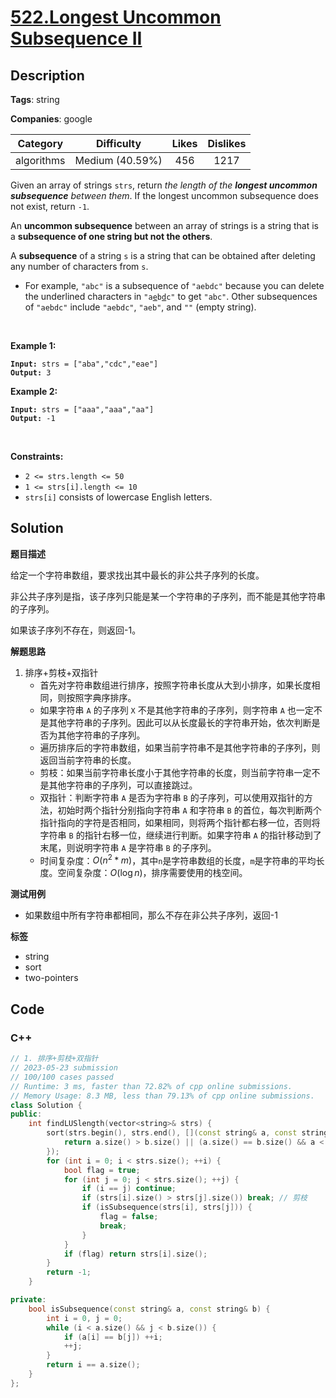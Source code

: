 # [522.Longest Uncommon Subsequence II](https://leetcode.com/problems/longest-uncommon-subsequence-ii/description/)

## Description

**Tags**: string

**Companies**: google

|  Category  |   Difficulty    | Likes | Dislikes |
| :--------: | :-------------: | :---: | :------: |
| algorithms | Medium (40.59%) |  456  |   1217   |

<p>Given an array of strings <code>strs</code>, return <em>the length of the <strong>longest uncommon subsequence</strong> between them</em>. If the longest uncommon subsequence does not exist, return <code>-1</code>.</p>
<p>An <strong>uncommon subsequence</strong> between an array of strings is a string that is a <strong>subsequence of one string but not the others</strong>.</p>
<p>A <strong>subsequence</strong> of a string <code>s</code> is a string that can be obtained after deleting any number of characters from <code>s</code>.</p>
<ul>
  <li>For example, <code>&quot;abc&quot;</code> is a subsequence of <code>&quot;aebdc&quot;</code> because you can delete the underlined characters in <code>&quot;a<u>e</u>b<u>d</u>c&quot;</code> to get <code>&quot;abc&quot;</code>. Other subsequences of <code>&quot;aebdc&quot;</code> include <code>&quot;aebdc&quot;</code>, <code>&quot;aeb&quot;</code>, and <code>&quot;&quot;</code> (empty string).</li>
</ul>
<p>&nbsp;</p>
<p><strong class="example">Example 1:</strong></p>
<pre><code><strong>Input:</strong> strs = ["aba","cdc","eae"]
<strong>Output:</strong> 3</code></pre><p><strong class="example">Example 2:</strong></p>
<pre><code><strong>Input:</strong> strs = ["aaa","aaa","aa"]
<strong>Output:</strong> -1</code></pre>
<p>&nbsp;</p>
<p><strong>Constraints:</strong></p>
<ul>
  <li><code>2 &lt;= strs.length &lt;= 50</code></li>
  <li><code>1 &lt;= strs[i].length &lt;= 10</code></li>
  <li><code>strs[i]</code> consists of lowercase English letters.</li>
</ul>

## Solution

**题目描述**

给定一个字符串数组，要求找出其中最长的非公共子序列的长度。

非公共子序列是指，该子序列只能是某一个字符串的子序列，而不能是其他字符串的子序列。

如果该子序列不存在，则返回-1。

**解题思路**

1. 排序+剪枝+双指针
   - 首先对字符串数组进行排序，按照字符串长度从大到小排序，如果长度相同，则按照字典序排序。
   - 如果字符串 `A` 的子序列 `X` 不是其他字符串的子序列，则字符串 `A` 也一定不是其他字符串的子序列。因此可以从长度最长的字符串开始，依次判断是否为其他字符串的子序列。
   - 遍历排序后的字符串数组，如果当前字符串不是其他字符串的子序列，则返回当前字符串的长度。
   - 剪枝：如果当前字符串长度小于其他字符串的长度，则当前字符串一定不是其他字符串的子序列，可以直接跳过。
   - 双指针：判断字符串 `A` 是否为字符串 `B` 的子序列，可以使用双指针的方法，初始时两个指针分别指向字符串 `A` 和字符串 `B` 的首位，每次判断两个指针指向的字符是否相同，如果相同，则将两个指针都右移一位，否则将字符串 `B` 的指针右移一位，继续进行判断。如果字符串 `A` 的指针移动到了末尾，则说明字符串 `A` 是字符串 `B` 的子序列。
   - 时间复杂度：$O(n^2 * m)$，其中`n`是字符串数组的长度，`m`是字符串的平均长度。空间复杂度：$O(\log n)$，排序需要使用的栈空间。

**测试用例**

- 如果数组中所有字符串都相同，那么不存在非公共子序列，返回-1

**标签**

- string
- sort
- two-pointers

<!-- code start -->
## Code

### C++

```cpp
// 1. 排序+剪枝+双指针
// 2023-05-23 submission
// 100/100 cases passed
// Runtime: 3 ms, faster than 72.82% of cpp online submissions.
// Memory Usage: 8.3 MB, less than 79.13% of cpp online submissions.
class Solution {
public:
    int findLUSlength(vector<string>& strs) {
        sort(strs.begin(), strs.end(), [](const string& a, const string& b) {
            return a.size() > b.size() || (a.size() == b.size() && a < b);
        });
        for (int i = 0; i < strs.size(); ++i) {
            bool flag = true;
            for (int j = 0; j < strs.size(); ++j) {
                if (i == j) continue;
                if (strs[i].size() > strs[j].size()) break; // 剪枝
                if (isSubsequence(strs[i], strs[j])) {
                    flag = false;
                    break;
                }
            }
            if (flag) return strs[i].size();
        }
        return -1;
    }

private:
    bool isSubsequence(const string& a, const string& b) {
        int i = 0, j = 0;
        while (i < a.size() && j < b.size()) {
            if (a[i] == b[j]) ++i;
            ++j;
        }
        return i == a.size();
    }
};
```

<!-- code end -->
